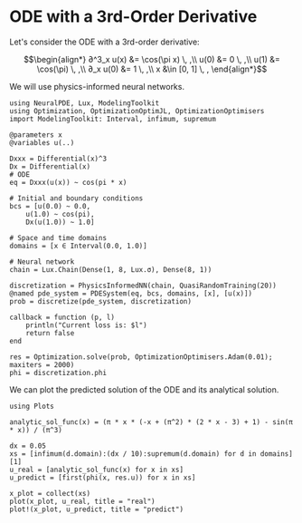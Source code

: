 # ODE with a 3rd-Order Derivative

Let's consider the ODE with a 3rd-order derivative:

```math
\begin{align*}
∂^3_x u(x) &= \cos(\pi x) \, ,\\
u(0) &= 0 \, ,\\
u(1) &= \cos(\pi) \, ,\\
∂_x u(0) &= 1 \, ,\\
x &\in [0, 1] \, ,
\end{align*}
```

We will use physics-informed neural networks.

```@example 3rdDerivative
using NeuralPDE, Lux, ModelingToolkit
using Optimization, OptimizationOptimJL, OptimizationOptimisers
import ModelingToolkit: Interval, infimum, supremum

@parameters x
@variables u(..)

Dxxx = Differential(x)^3
Dx = Differential(x)
# ODE
eq = Dxxx(u(x)) ~ cos(pi * x)

# Initial and boundary conditions
bcs = [u(0.0) ~ 0.0,
    u(1.0) ~ cos(pi),
    Dx(u(1.0)) ~ 1.0]

# Space and time domains
domains = [x ∈ Interval(0.0, 1.0)]

# Neural network
chain = Lux.Chain(Dense(1, 8, Lux.σ), Dense(8, 1))

discretization = PhysicsInformedNN(chain, QuasiRandomTraining(20))
@named pde_system = PDESystem(eq, bcs, domains, [x], [u(x)])
prob = discretize(pde_system, discretization)

callback = function (p, l)
    println("Current loss is: $l")
    return false
end

res = Optimization.solve(prob, OptimizationOptimisers.Adam(0.01); maxiters = 2000)
phi = discretization.phi
```

We can plot the predicted solution of the ODE and its analytical solution.

```@example 3rdDerivative
using Plots

analytic_sol_func(x) = (π * x * (-x + (π^2) * (2 * x - 3) + 1) - sin(π * x)) / (π^3)

dx = 0.05
xs = [infimum(d.domain):(dx / 10):supremum(d.domain) for d in domains][1]
u_real = [analytic_sol_func(x) for x in xs]
u_predict = [first(phi(x, res.u)) for x in xs]

x_plot = collect(xs)
plot(x_plot, u_real, title = "real")
plot!(x_plot, u_predict, title = "predict")
```

